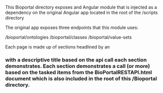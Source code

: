 This Bioportal directory exposes and Angular module that is injected as a dependency
on the original Angular app located in the root of the /scripts directory

The original app exposes three endpoints that this module uses:

/bioportal/ontologies
/bioportal/classes
/bioportal/value-sets

Each page is made up of sections headlined by an <h3> with a descriptive title based on the 
api call each section demonstrates. Each section demonstrates a call (or more) based on the tasked items from 
the BioPortalRESTAPI.html document which is also included in the root of this /Bioportal directory.